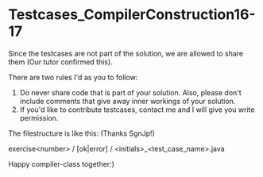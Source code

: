 # Testcases_CompilerConstruction16-17

Since the testcases are not part of the solution, we are allowed to share them (Our tutor confirmed this).

There are two rules I'd as you to follow:

1. Do never share code that is part of your solution. Also, please don't include comments that give away inner workings of your solution.
2. If you'd like to contribute testcases, contact me and I will give you write permission.

The filestructure is like this: (Thanks SgnJp!)

exercise\<number> / [ok|error] / \<initials>_\<test_case_name>.java

Happy compiler-class together:)
